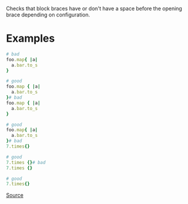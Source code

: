 
Checks that block braces have or don't have a space before the opening
brace depending on configuration.

# Examples

```ruby
# bad
foo.map{ |a|
  a.bar.to_s
}

# good
foo.map { |a|
  a.bar.to_s
}# bad
foo.map { |a|
  a.bar.to_s
}

# good
foo.map{ |a|
  a.bar.to_s
}# bad
7.times{}

# good
7.times {}# bad
7.times {}

# good
7.times{}
```

[Source](http://www.rubydoc.info/gems/rubocop/RuboCop/Cop/Layout/SpaceBeforeBlockBraces)